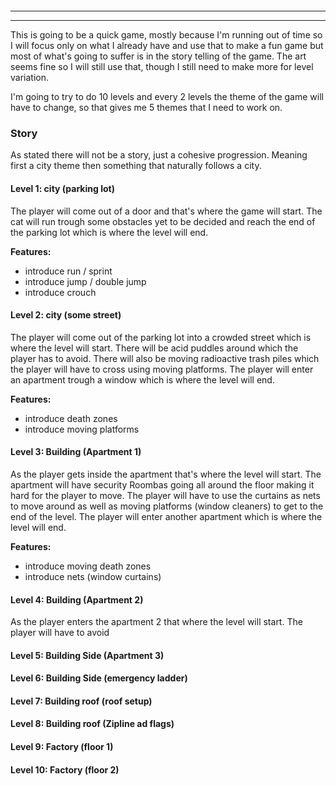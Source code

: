 ```toc
```


---

---
This is going to be a quick game, mostly because I'm running out of time so I will focus only on what I already have and use that to make a fun game but most of what's going to suffer is in the story telling of the game. The art seems fine so I will still use that, though I still need to make more for level variation. 

I'm going to try to do 10 levels and every 2 levels the theme of the game will have to change, so that gives me 5 themes that I need to work on.
### Story
As stated there will not be a story, just a cohesive progression. Meaning first a city theme then something that naturally follows a city.
#### Level 1: city (parking lot)
The player will come out of a door and that's where the game will start. The cat will run trough some obstacles yet to be decided and reach the end of the parking lot which is where the level will end.

**Features:**
- introduce run / sprint
- introduce jump / double jump
- introduce crouch
#### Level 2: city (some street)
The player will come out of the parking lot into a crowded street which is where the level will start. There will be acid puddles around which the player has to avoid. There will also be moving radioactive trash piles which the player will have to cross using moving platforms. The player will enter an apartment trough a window which is where the level will end.

**Features:**
- introduce death zones
- introduce moving platforms
#### Level 3: Building (Apartment 1)
As the player gets inside the apartment that's where the level will start. The apartment will have security Roombas going all around the floor making it hard for the player to move. The player will have to use the curtains as nets to move around as well as moving platforms (window cleaners) to get to the end of the level. The player will enter another apartment which is where the level will end.

**Features:**
- introduce moving death zones
- introduce nets (window curtains)
#### Level 4: Building (Apartment 2)
As the player enters the apartment 2 that where the level will start. The player will have to avoid

#### Level 5: Building Side (Apartment 3)

#### Level 6: Building Side (emergency ladder)

#### Level 7: Building roof (roof setup)

#### Level 8: Building roof (Zipline ad flags)

#### Level 9: Factory (floor 1)
#### Level 10: Factory (floor 2)